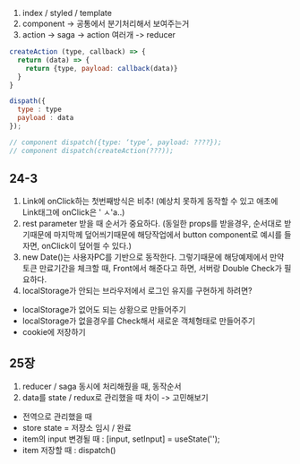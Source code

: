 1. index / styled / template
2. component -> 공통에서 분기처리해서 보여주는거
3. action -> saga -> action 여러개 -> reducer

```jsx
createAction (type, callback) => {
  return (data) => {
    return {type, payload: callback(data)}
  }
}

dispath({
  type : type
  payload : data
});

// component dispatch({type: ‘type’, payload: ????});
// component dispatch(createAction(???));
```

## 24-3

1. Link에 onClick하는 첫번째방식은 비추! (예상치 못하게 동작할 수 있고 애초에 Link태그에 onClick은 ' ㅅ'a..)
2. rest parameter 받을 때 순서가 중요하다. (동일한 props를 받을경우, 순서대로 받기때문에 마지막께 덮어씌기때문에 해당작업에서 button component로 예시를 들자면, onClick이 덮어씔 수 있다.)
3. new Date()는 사용자PC를 기반으로 동작한다. 그렇기때문에 해당예제에서 만약 토큰 만료기간을 체크할 때, Front에서 해준다고 하면, 서버랑 Double Check가 필요하다.
4. localStorage가 안되는 브라우저에서 로그인 유지를 구현하게 하려면?

- localStorage가 없어도 되는 상황으로 만들어주기
- localStorage가 없을경우를 Check해서 새로운 객체형태로 만들어주기
- cookie에 저장하기

## 25장

1. reducer / saga 동시에 처리해줬을 때, 동작순서
2. data를 state / redux로 관리했을 때 차이 -> 고민해보기

- 전역으로 관리했을 때
- store state = 저장소
  임시 / 완료
- item의 input 변경될 때 : [input, setInput] = useState('');
- item 저장할 때 : dispatch()

